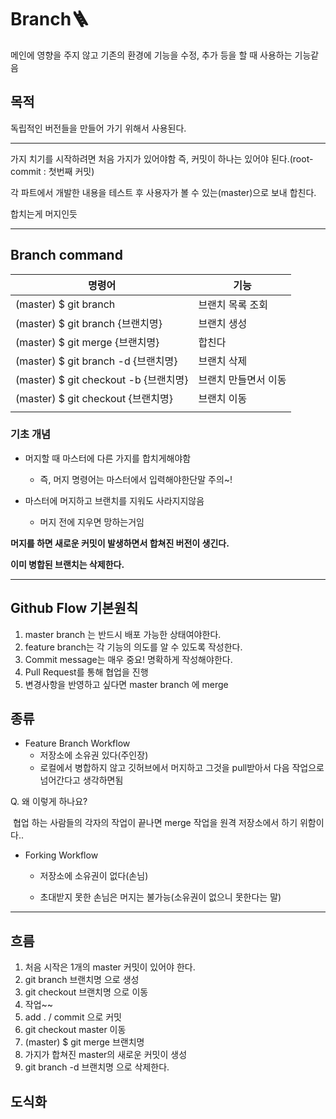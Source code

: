 # Branch🪜

메인에 영향을 주지 않고 기존의 환경에 기능을 수정, 추가 등을 할 때 사용하는 기능같음



## 목적

독립적인 버전들을 만들어 가기 위해서 사용된다.

---



가지 치기를 시작하려면 처음 가지가 있어야함 즉, 커밋이 하나는 있어야 된다.(root-commit : 첫번째 커밋)



각 파트에서 개발한 내용을  테스트 후 사용자가 볼 수 있는(master)으로 보내 합친다.

합치는게 머지인듯

---



## Branch command

| 명령어                                | 기능                 |
| ------------------------------------- | -------------------- |
| (master) $ git branch                 | 브랜치 목록 조회     |
| (master) $ git branch {브랜치명}      | 브랜치 생성          |
| (master) $ git merge {브랜치명}       | 합친다               |
| (master) $ git branch -d {브랜치명}   | 브랜치 삭제          |
| (master) $ git checkout -b {브랜치명} | 브랜치 만들면서 이동 |
| (master) $ git checkout {브랜치명}    | 브랜치 이동          |
|                                       |                      |

### 기초 개념



- 머지할 때 마스터에 다른 가지를 합치게해야함
  - 즉, 머지 명령어는 마스터에서 입력해야한단말 주의~! 

- 마스터에 머지하고 브랜치를 지워도 사라지지않음 
  - 머지 전에 지우면 망하는거임

 

**머지를 하면 새로운 커밋이 발생하면서 합쳐진 버전이 생긴다.**

**이미 병합된 브랜치는 삭제한다.**

---

## Github Flow 기본원칙

1.  master branch 는 반드시 배포 가능한 상태여야한다.
2. feature branch는 각 기능의 의도를 알 수 있도록 작성한다.
3. Commit message는 매우 중요! 명확하게 작성해야한다.
4. Pull Request를 통해 협업을 진행
5. 변경사항을 반영하고 싶다면 master branch 에 merge







## 종류

- Feature Branch Workflow
  - 저장소에 소유권 있다(주인장)
  - 로컬에서 병합하지 않고 깃허브에서 머지하고 그것을 pull받아서 다음 작업으로 넘어간다고 생각하면됨

Q. 왜 이렇게 하나요?

​		협업 하는 사람들의 각자의 작업이 끝나면 merge 작업을 원격 저장소에서 하기 위함이다.. 



- Forking Workflow

  - 저장소에 소유권이 없다(손님)

  - 초대받지 못한 손님은 머지는 불가능(소유권이 없으니 못한다는 말)

    

     

---

## 흐름

1. 처음 시작은 1개의 master 커밋이 있어야 한다.
2. git branch 브랜치명 으로 생성 
3. git checkout 브랜치명 으로 이동
4. 작업~~
5. add . / commit 으로 커밋 
6. git checkout master 이동
7. (master) $ git  merge 브랜치명
8. 가지가 합쳐진 master의 새로운 커밋이 생성
9. git branch -d 브랜치명  으로 삭제한다. 





## 도식화